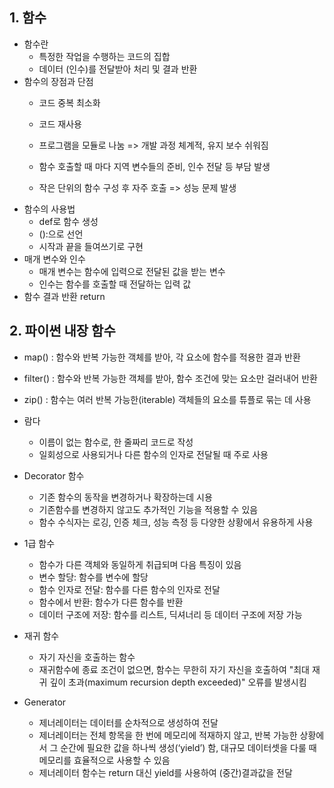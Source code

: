 ## 1. 함수
- 함수란
  - 특정한 작업을 수행하는 코드의 집합
  - 데이터 (인수)를 전달받아 처리 및 결과 반환
- 함수의 장점과 단점
  - 코드 중복 최소화
  - 코드 재사용
  - 프로그램을 모듈로 나눔 => 개발 과정 체계적, 유지 보수 쉬워짐
 
  - 함수 호출할 때 마다 지역 변수들의 준비, 인수 전달 등 부담 발생
  - 작은 단위의 함수 구성 후 자주 호출 => 성능 문제 발생
- 함수의 사용법
  - def로 함수 생성
  - ():으로 선언
  - 시작과 끝을 들여쓰기로 구현
- 매개 변수와 인수
  - 매개 변수는 함수에 입력으로 전달된 값을 받는 변수
  - 인수는 함수를 호출할 때 전달하는 입력 값
- 함수 결과 반환 return

## 2. 파이썬 내장 함수
- map() : 함수와 반복 가능한 객체를 받아, 각 요소에 함수를 적용한 결과 반환
- filter() : 함수와 반복 가능한 객체를 받아, 함수 조건에 맞는 요소만 걸러내어 반환
- zip() : 함수는 여러 반복 가능한(iterable) 객체들의 요소를 튜플로 묶는 데 사용

- 람다
  - 이름이 없는 함수로, 한 줄짜리 코드로 작성
  - 일회성으로 사용되거나 다른 함수의 인자로 전달될 때 주로 사용

- Decorator 함수
  - 기존 함수의 동작을 변경하거나 확장하는데 시용
  - 기존함수를 변경하지 않고도 추가적인 기능을  적용할 수 있음
  - 함수 수식자는 로깅, 인증 체크, 성능 측정 등 다양한 상황에서 유용하게 사용
 
- 1급 함수
  - 함수가 다른 객체와 동일하게 취급되며 다음 특징이 있음
  - 변수 할당: 함수를 변수에 할당
  - 함수 인자로 전달: 함수를 다른 함수의 인자로 전달
  - 함수에서 반환: 함수가 다른 함수를 반환
  - 데이터 구조에 저장: 함수를 리스트, 딕셔너리 등 데이터 구조에 저장 가능

- 재귀 함수
  - 자기 자신을 호출하는 함수
  - 재귀함수에 종료 조건이 없으면, 함수는 무한히 자기 자신을 호출하여  "최대 재귀 깊이 초과(maximum recursion depth exceeded)" 오류를 발생시킴

- Generator
  - 제너레이터는 데이터를 순차적으로 생성하여 전달
  - 제너레이터는 전체 항목을 한 번에 메모리에 적재하지 않고, 반복 가능한 상황에서 그 순간에 필요한 값을 하나씩 생성(‘yield’) 함, 대규모 데이터셋을 다룰 때 메모리를 효율적으로 사용할 수  있음
  - 제너레이터 함수는 return 대신 yield를 사용하여 (중간)결과값을 전달
